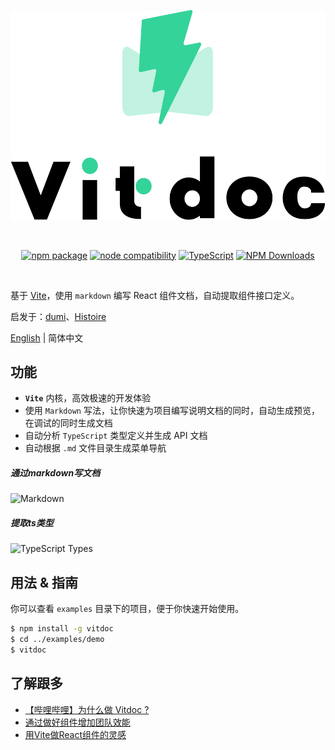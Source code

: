 <p align="center">
  <a href="https://vitdocjs.github.io" target="_blank" rel="noopener noreferrer">
    <img src="./logo.svg" alt="Logo for project">
  </a>
</p>

<br/>
<p align="center">
    <a href="https://npmjs.com/package/vitdoc"><img src="https://img.shields.io/npm/v/vitdoc.svg" alt="npm package"></a>
    <a href="https://nodejs.org/en/about/releases/"><img src="https://img.shields.io/node/v/vitdoc.svg" alt="node compatibility"></a>
    <a href="https://www.typescriptlang.org/"><img src="https://img.shields.io/badge/%3C/%3E-TypeScript-0072C4.svg" alt="TypeScript"></a>
    <a href="http://npmjs.com/vitdoc"><img src="http://img.shields.io/npm/dm/vitdoc.svg?style=flat-square" alt="NPM Downloads"></a>
</p>

<p align="center">
  <a href="https://stackblitz.com/edit/vitdoc?file=src/README.md"><img src="https://developer.stackblitz.com/img/open_in_stackblitz.svg" alt=""></a>
</p>

基于 [Vite](https://github.com/vitejs/vite)，使用 `markdown` 编写 React 组件文档，自动提取组件接口定义。

启发于：[dumi](https://github.com/umijs/dumi)、[Histoire](https://github.com/histoire-dev/histoire)

[English](./README_EN.md) | 简体中文

## 功能

- **`Vite`** 内核，高效极速的开发体验
- 使用 `Markdown` 写法，让你快速为项目编写说明文档的同时，自动生成预览，在调试的同时生成文档
- 自动分析 `TypeScript` 类型定义并生成 API 文档
- 自动根据 `.md` 文件目录生成菜单导航

##### 通过markdown写文档

![Markdown](http://md.xiaobe.top/static/1.gif)

##### 提取ts类型

![TypeScript Types](http://md.xiaobe.top/static/2.gif)

## 用法 & 指南

你可以查看 `examples` 目录下的项目，便于你快速开始使用。

```bash
$ npm install -g vitdoc
$ cd ../examples/demo
$ vitdoc
```

## 了解跟多

- [【哔哩哔哩】为什么做 Vitdoc ?](https://www.bilibili.com/video/BV1ad4y1A773/)
- [通过做好组件增加团队效能](https://juejin.cn/post/6844904065684652045)
- [用Vite做React组件的灵感](https://juejin.cn/post/6971244304828203021)
